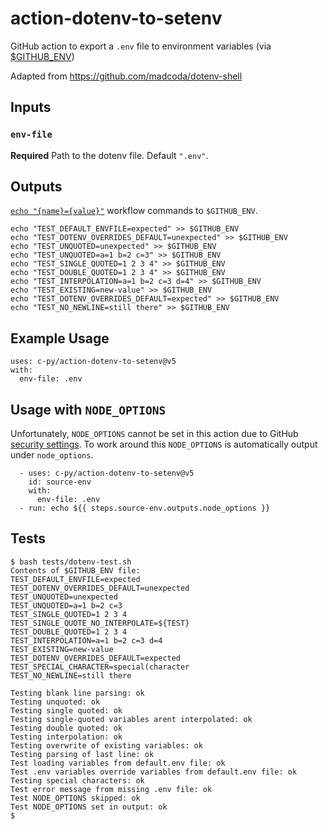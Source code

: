# action-dotenv-to-setenv

GitHub action to export a `.env` file to environment variables (via [$GITHUB_ENV](https://help.github.com/en/actions/reference/workflow-commands-for-github-actions#setting-an-environment-variable))

Adapted from https://github.com/madcoda/dotenv-shell

## Inputs

### `env-file`

**Required** Path to the dotenv file. Default `".env"`.

## Outputs

[`echo "{name}={value}"`](https://help.github.com/en/actions/reference/workflow-commands-for-github-actions#setting-an-environment-variable) workflow commands to `$GITHUB_ENV`.

```shell
echo "TEST_DEFAULT_ENVFILE=expected" >> $GITHUB_ENV
echo "TEST_DOTENV_OVERRIDES_DEFAULT=unexpected" >> $GITHUB_ENV
echo "TEST_UNQUOTED=unexpected" >> $GITHUB_ENV
echo "TEST_UNQUOTED=a=1 b=2 c=3" >> $GITHUB_ENV
echo "TEST_SINGLE_QUOTED=1 2 3 4" >> $GITHUB_ENV
echo "TEST_DOUBLE_QUOTED=1 2 3 4" >> $GITHUB_ENV
echo "TEST_INTERPOLATION=a=1 b=2 c=3 d=4" >> $GITHUB_ENV
echo "TEST_EXISTING=new-value" >> $GITHUB_ENV
echo "TEST_DOTENV_OVERRIDES_DEFAULT=expected" >> $GITHUB_ENV
echo "TEST_NO_NEWLINE=still there" >> $GITHUB_ENV
```

## Example Usage

```
uses: c-py/action-dotenv-to-setenv@v5
with:
  env-file: .env
```

## Usage with `NODE_OPTIONS`

Unfortunately, `NODE_OPTIONS` cannot be set in this action due to GitHub [security settings](https://github.com/c-py/action-dotenv-to-setenv/issues/9). To work around this `NODE_OPTIONS` is automatically output under `node_options`.

```
  - uses: c-py/action-dotenv-to-setenv@v5
    id: source-env
    with:
      env-file: .env
  - run: echo ${{ steps.source-env.outputs.node_options }} 
```


## Tests

```
$ bash tests/dotenv-test.sh
Contents of $GITHUB_ENV file:
TEST_DEFAULT_ENVFILE=expected
TEST_DOTENV_OVERRIDES_DEFAULT=unexpected
TEST_UNQUOTED=unexpected
TEST_UNQUOTED=a=1 b=2 c=3
TEST_SINGLE_QUOTED=1 2 3 4
TEST_SINGLE_QUOTE_NO_INTERPOLATE=${TEST}
TEST_DOUBLE_QUOTED=1 2 3 4
TEST_INTERPOLATION=a=1 b=2 c=3 d=4
TEST_EXISTING=new-value
TEST_DOTENV_OVERRIDES_DEFAULT=expected
TEST_SPECIAL_CHARACTER=special(character
TEST_NO_NEWLINE=still there

Testing blank line parsing: ok
Testing unquoted: ok
Testing single quoted: ok
Testing single-quoted variables arent interpolated: ok
Testing double quoted: ok
Testing interpolation: ok
Testing overwrite of existing variables: ok
Testing parsing of last line: ok
Test loading variables from default.env file: ok
Test .env variables override variables from default.env file: ok
Testing special characters: ok
Test error message from missing .env file: ok
Test NODE_OPTIONS skipped: ok
Test NODE_OPTIONS set in output: ok
$
```

